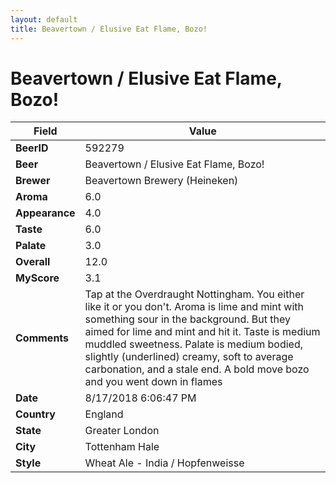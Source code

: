 ```yaml
---
layout: default
title: Beavertown / Elusive Eat Flame, Bozo!
---
```


# Beavertown / Elusive Eat Flame, Bozo!

| Field         | Value     |
|---------------|-----------|
| **BeerID** | 592279 |
| **Beer** | Beavertown / Elusive Eat Flame, Bozo! |
| **Brewer** | Beavertown Brewery (Heineken) |
| **Aroma** | 6.0 |
| **Appearance** | 4.0 |
| **Taste** | 6.0 |
| **Palate** | 3.0 |
| **Overall** | 12.0 |
| **MyScore** | 3.1 |
| **Comments** | Tap at the Overdraught Nottingham. You either like it or you don&#39;t. Aroma is lime and mint with something sour in the background. But they aimed for lime and mint and hit it. Taste is medium muddled sweetness. Palate is medium bodied, slightly &#40;underlined&#41; creamy, soft to average carbonation, and a stale end. A bold move bozo and you went down in flames  |
| **Date** | 8/17/2018 6:06:47 PM |
| **Country** | England |
| **State** | Greater London |
| **City** | Tottenham Hale |
| **Style** | Wheat Ale - India / Hopfenweisse |
